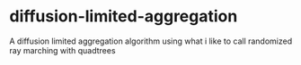 # diffusion-limited-aggregation
A diffusion limited aggregation algorithm using what i like to call randomized ray marching with quadtrees
